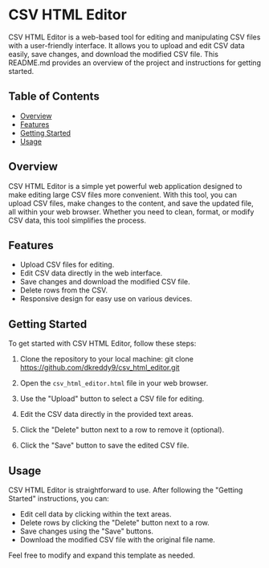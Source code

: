# CSV HTML Editor

CSV HTML Editor is a web-based tool for editing and manipulating CSV files with a user-friendly interface. It allows you to upload and edit CSV data easily, save changes, and download the modified CSV file. This README.md provides an overview of the project and instructions for getting started.

## Table of Contents
- [Overview](#overview)
- [Features](#features)
- [Getting Started](#getting-started)
- [Usage](#usage) 

## Overview
CSV HTML Editor is a simple yet powerful web application designed to make editing large CSV files more convenient. With this tool, you can upload CSV files, make changes to the content, and save the updated file, all within your web browser. Whether you need to clean, format, or modify CSV data, this tool simplifies the process.

## Features
- Upload CSV files for editing.
- Edit CSV data directly in the web interface.
- Save changes and download the modified CSV file.
- Delete rows from the CSV.
- Responsive design for easy use on various devices.

## Getting Started
To get started with CSV HTML Editor, follow these steps:

1. Clone the repository to your local machine:
git clone https://github.com/dkreddy9/csv_html_editor.git

2. Open the `csv_html_editor.html` file in your web browser.

3. Use the "Upload" button to select a CSV file for editing.

4. Edit the CSV data directly in the provided text areas.

5. Click the "Delete" button next to a row to remove it (optional).

6. Click the "Save" button to save the edited CSV file.

## Usage
CSV HTML Editor is straightforward to use. After following the "Getting Started" instructions, you can:
- Edit cell data by clicking within the text areas.
- Delete rows by clicking the "Delete" button next to a row.
- Save changes using the "Save" buttons.
- Download the modified CSV file with the original file name.
 

Feel free to modify and expand this template as needed. 
